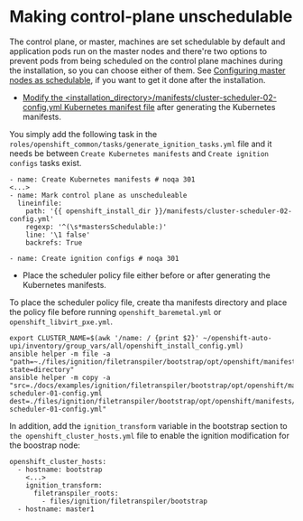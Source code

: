 # Making control-plane unschedulable

The control plane, or master, machines are set schedulable by default and application pods run on the master nodes and there're two options to prevent pods from being scheduled on the control plane machines during the installation, so you can choose either of them. See [Configuring master nodes as schedulable](https://docs.openshift.com/container-platform/4.5/nodes/nodes/nodes-nodes-working.html#nodes-nodes-working-master-schedulable_nodes-nodes-working), if you want to get it done after the installation.

* [Modify the <installation_directory>/manifests/cluster-scheduler-02-config.yml Kubernetes manifest file](https://docs.openshift.com/container-platform/4.5/installing/installing_bare_metal/installing-bare-metal.html#installation-user-infra-generate-k8s-manifest-ignition_installing-bare-metal) after generating the Kubernetes manifests.

You simply add the following task in the `roles/openshift_common/tasks/generate_ignition_tasks.yml` file and it needs be between `Create Kubernetes manifests` and `Create ignition configs` tasks exist.

```
- name: Create Kubernetes manifests # noqa 301
<...>
- name: Mark control plane as unscheduleable
  lineinfile:
    path: '{{ openshift_install_dir }}/manifests/cluster-scheduler-02-config.yml'
    regexp: '^(\s*mastersSchedulable:)'
    line: '\1 false'
    backrefs: True

- name: Create ignition configs # noqa 301
```

* Place the scheduler policy file either before or after generating the Kubernetes manifests.

To place the scheduler policy file, create tha manifests directory and place the policy file before running `openshift_baremetal.yml` or `openshift_libvirt_pxe.yml`.
```
export CLUSTER_NAME=$(awk '/name: / {print $2}' ~/openshift-auto-upi/inventory/group_vars/all/openshift_install_config.yml)
ansible helper -m file -a "path=~./files/ignition/filetranspiler/bootstrap/opt/openshift/manifests state=directory"
ansible helper -m copy -a "src=./docs/examples/ignition/filetranspiler/bootstrap/opt/openshift/manifests/cluster-scheduler-01-config.yml dest=./files/ignition/filetranspiler/bootstrap/opt/openshift/manifests/cluster-scheduler-01-config.yml"
```

In addition, add the `ignition_transform` variable in the bootstrap section to `the openshift_cluster_hosts.yml` file to enable the ignition modification for the boostrap node:
```
openshift_cluster_hosts:
  - hostname: bootstrap
    <...>
    ignition_transform:
      filetranspiler_roots:
        - files/ignition/filetranspiler/bootstrap
  - hostname: master1
```
